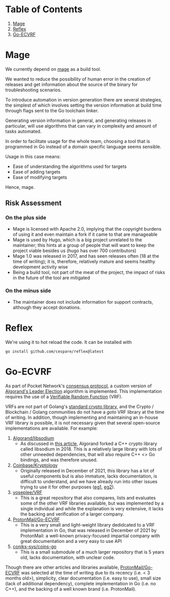 # Table of Contents

1. [Mage](#mage)
2. [Reflex](#reflex)
3. [Go-ECVRF](#go-ecvrf)

# Mage

We currently depend on [mage](https://magefile.org/) as a build tool.

We wanted to reduce the possibility of human error in the creation of releases and get information about the source of the binary for troubleshooting scenarios.

To introduce automation in version generation there are several strategies, the simplest of which involves setting the version information at build time through flags sent to the Go toolchain linker.

Generating version information in general, and generating releases in particular, will use algorithms that can vary in complexity and amount of tasks automated.

In order to facilitate usage for the whole team, choosing a tool that is programmed in Go instead of a domain specific language seems sensible.

Usage in this case means:

- Ease of understanding the algorithms used for targets
- Ease of adding targets
- Ease of modifying targets

Hence, mage.

## Risk Assessment

### On the plus side

- Mage is licensed with Apache 2.0, implying that the copyright burdens of using it and even maintain a fork if it came to that are manageable
- Mage is used by Hugo, which is a big project unrelated to the maintainer; this hints at a group of people that will want to keep the project viable besides us (hugo has over 700 contributors)
- Mage 1.0 was released in 2017, and has seen releases often (18 at the time of writing); it is, therefore, relatively mature and seems healthy development activity wise
- Being a build tool, not part of the meat of the project, the impact of risks in the future of the tool are mitigated

### On the minus side

- The maintainer does not include information for support contracts, although they accept donations.

# Reflex

We're using it to hot reload the code. It can be installed with

`go install github.com/cespare/reflex@latest`

# Go-ECVRF

As part of Pocket Network's [consensus protocol](https://github.com/pokt-network/pocket-network-protocol/tree/main/consensus), a custom version of [Algorand's Leader Election](https://algorandcom.cdn.prismic.io/algorandcom%2Fa26acb80-b80c-46ff-a1ab-a8121f74f3a3_p51-gilad.pdf) algorithm is implemented. This implementation requires the use of a [Verifiable Random Function](https://en.wikipedia.org/wiki/Verifiable_random_function) (VRF).

VRFs are not part of Golang's [standard crypto library](https://pkg.go.dev/crypto), and the Crypto / Blockchain / Golang communities do not have a _goto_ VRF library at the time of writing. In addition, though implementing and maintaining an in-house VRF library is possible, it is not necessary given that several open-source implementations are available. For example:

1. [Algorand/libsodium](https://github.com/algorand/libsodium/tree/draft-irtf-cfrg-vrf-03)
   - As discussed in [this article](https://medium.com/algorand/algorand-releases-first-open-source-code-of-verifiable-random-function-93c2960abd61), Algorand forked a C++ crypto library called libsodium in 2018. This is a relatively large library with lots of other unneeded dependencies, that will also require C++ <> Go bindings, and was therefore unused.
2. [Coinbase/Kryptology](https://github.com/coinbase/kryptology/tree/master/pkg/verenc)
   - Originally released in December of 2021, this library has a lot of useful components but is also immature, lacks documentation, is difficult to understand, and we have already run into other issues trying to use it for other purposes ([eg1](https://github.com/coinbase/kryptology/issues/30), [eg2](https://github.com/coinbase/kryptology/issues/40)).
3. [yoseplee/VRF](https://github.com/yoseplee/vrf)
   - This is a great repository that also compares, lists and evaluates some of the other VRF libraries available, but was implemented by a single individual and while the explanation is very extensive, it lacks the backing and verification of a larger company.
4. [ProtonMail/Go-ECVRF](https://github.com/ProtonMail/go-ecvrf)
   - This is a very small and light-weight library dedidcated to a VRF implementation in Go, that was released in December of 2021 by ProtonMail: a well-known privacy-focused impartial company with
     great documentation and a very easy to use API
5. [coniks-sys/coins-go](https://github.com/coniks-sys/coniks-go/tree/master/crypto/vrf)
   - This is a small submodule of a much larger repository that is 5 years old, lacks documentation,
     with unclear code.

Though there are other articles and libraries available, [ProtonMail/Go-ECVRF](https://github.com/ProtonMail/go-ecvrf) was selected at the time of writing due to its recency (i.e. < 3 months old>), simplicity, clear documentation (i.e. easy to use), small size (lack of additional dependency), complete implementation in Go (i.e. no C++), and the backing of a well known brand (i.e. ProtonMail).
